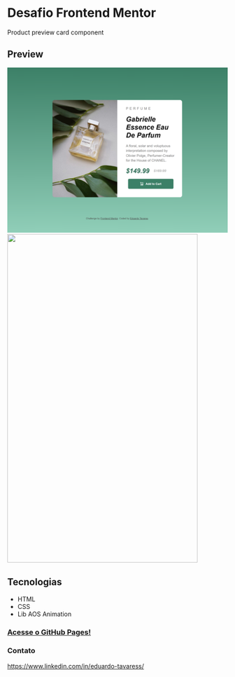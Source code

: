 # Desafio Frontend Mentor
Product preview card component

## Preview
![desktoptemplate](./images/desktoptemplate.png)
<img width="435px" height="750px" src="https://user-images.githubusercontent.com/81322667/192304563-dc798745-a535-4988-8ac2-6f2d31279858.png">


## Tecnologias
- HTML
- CSS 
- Lib AOS Animation

### [Acesse o GitHub Pages!](https://eduardotavares48.github.io/product_card_frontend_mentor)

### Contato 
https://www.linkedin.com/in/eduardo-tavaress/